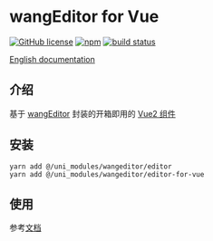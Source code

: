 # wangEditor for Vue

[![GitHub license](https://img.shields.io/badge/license-MIT-blue.svg)](https://github.com/facebook/react/blob/main/LICENSE) [![npm](https://img.shields.io/npm/v/@/uni_modules/wangeditor/editor-for-vue.svg)](https://www.npmjs.com/package/@/uni_modules/wangeditor/editor-for-vue/v/next) [![build status](https://github.com/wangeditor-team/wangEditor-for-vue/actions/workflows/npm-publish.yml/badge.svg?branch=main)](https://github.com/wangeditor-team/wangEditor-for-vue/actions)

[English documentation](./README-en.md)

## 介绍

基于 [wangEditor](https://www.wangeditor.com/) 封装的开箱即用的 [Vue2 组件](https://www.wangeditor.com/v5/for-frame.html#vue2)

## 安装

```shell
yarn add @/uni_modules/wangeditor/editor
yarn add @/uni_modules/wangeditor/editor-for-vue
```

## 使用

参考[文档](https://www.wangeditor.com/v5/for-frame.html#vue2)
